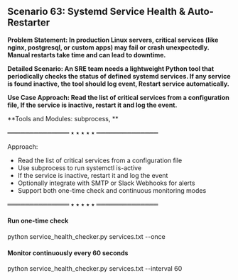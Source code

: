 ## Scenario 63: Systemd Service Health & Auto-Restarter  
**Problem Statement: In production Linux servers, critical services (like nginx, postgresql, or custom apps) may fail or crash unexpectedly. Manual restarts take time and can lead to downtime.**  

**Detailed Scenario: An SRE team needs a lightweight Python tool that periodically checks the status of defined systemd services. If any service is found inactive, the tool should log event, Restart service automatically.**  

**Use Case Approach: Read the list of critical services from a configuration file, If the service is inactive, restart it and log the event.**  

**Tools and Modules: subprocess, **  


══════════════ ⭑ ⭑ ⭑ ⭑ ⭑ ══════════════

Approach:  
- Read the list of critical services from a configuration file  
- Use subprocess to run systemctl is-active <service>  
- If the service is inactive, restart it and log the event  
- Optionally integrate with SMTP or Slack Webhooks for alerts  
- Support both one-time check and continuous monitoring modes  

══════════════ ⭑ ⭑ ⭑ ⭑ ⭑ ══════════════

#### Run one-time check
python service_health_checker.py services.txt --once

#### Monitor continuously every 60 seconds
python service_health_checker.py services.txt --interval 60
